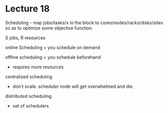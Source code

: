 Lecture 18
===========

Scheduling - map jobs/tasks/x in the block to cores/nodes/racks/disks/sites so as to optimize some objective function.

S jobs, R resources

online Scheduling = you schedule on demand

offline scheduling = you schedule beforehand
  * requires more resources 

centralized scheduling
  * don't scale. scheduler node will get overwhelmed and die.

distributed scheduling
  * set of schedulers
